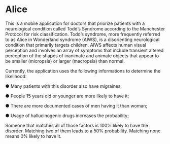 # Alice
This is a mobile application for doctors that priorize patients with a neurological condition called Todd’s Syndrome according to the Manchester Protocol for risk classification. Todd’s syndrome, more frequently referred to as Alice in Wonderland syndrome (AIWS), is a disorienting neurological condition that primarily targets children. AIWS affects human visual perception and involves an array of symptoms that include transient altered perception of the shapes of inanimate and animate objects that appear to be smaller (micropsia) or larger (macropsia) than normal. 

Currently, the application uses the following informations to determine the likelihood:

●  Many patients with this disorder also have migraines;

●  People 15 years old or younger are more likely to have it;

●  There are more documented cases of men having it than woman;

●  Usage of hallucinogenic drugs increases the probability;

Someone that matches all of those factors is 100% likely to have the disorder. Matching two of them leads to a 50% probability. Matching none means 0% likely to have it.
